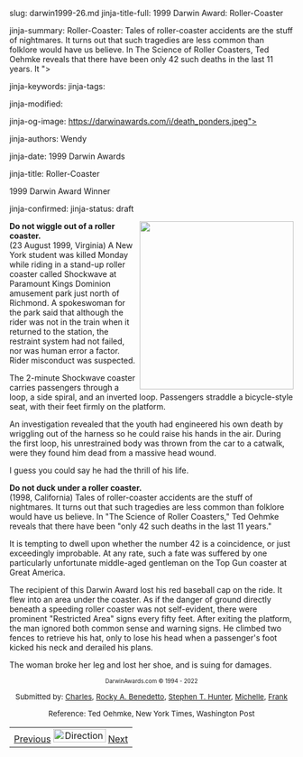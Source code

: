 slug: darwin1999-26.md
jinja-title-full: 1999 Darwin Award: Roller-Coaster

jinja-summary: Roller-Coaster: Tales of roller-coaster accidents are the stuff of nightmares. It turns out that such tragedies are less common than folklore would have us believe. In The Science of Roller Coasters, Ted Oehmke reveals that there have been only 42 such deaths in the last 11 years. It ">

jinja-keywords:
jinja-tags:

jinja-modified:

jinja-og-image: https://darwinawards.com/i/death_ponders.jpeg">

jinja-authors: Wendy

jinja-date: 1999 Darwin Awards


jinja-title: Roller-Coaster

1999 Darwin Award Winner

jinja-confirmed:
jinja-status: draft

<IMG src="/i/art/gibson/toonarc10-6.gif" width="273" height="298" align="right">

<B>Do not wiggle out of a roller coaster. </B><BR>
(23 August 1999, Virginia) A New York student<!--Timothy Fan, Long Island City, 20 --> was killed Monday while riding in a stand-up roller coaster called Shockwave at Paramount Kings Dominion amusement park just
north of Richmond. A spokeswoman for the park said that although the rider was not in the train when it returned to the station, the restraint system had not failed, nor was human error a factor. Rider misconduct was suspected.</P>
<P> The 2-minute Shockwave coaster carries passengers through a loop, a side spiral, and an inverted loop. Passengers straddle a bicycle-style seat, with their feet firmly on the platform. 

An investigation revealed that the youth had engineered his own death by wriggling out of the harness so he could raise his hands in the air. During the first loop, his unrestrained body was thrown from the car to a catwalk, were they found him dead from a massive head wound. </P>
<P>I guess you could say he had the thrill of his life.</P>
<P><B>Do not duck under a roller coaster.<BR>
</B>(1998, California) Tales of roller-coaster accidents are the stuff of nightmares. It turns out that such tragedies are less common than folklore would have us believe. In "The Science of Roller Coasters," Ted Oehmke reveals that there have been "only 42 such deaths in the last 11 years." </P>
<P>It is tempting to dwell upon
whether the number 42 is a coincidence, or just exceedingly improbable. At any rate, such a fate was suffered by one particularly unfortunate middle-aged gentleman on the Top Gun coaster at Great America.

The recipient of this Darwin Award lost his red baseball cap on the ride. It flew into an area under the coaster. As if the danger of ground directly beneath a speeding roller coaster was not self-evident, there were prominent &quot;Restricted Area&quot; signs every fifty feet. After exiting the platform, the man ignored both common sense and warning signs. He climbed two fences to retrieve his hat, only to lose his head when a passenger's foot kicked his neck and derailed his plans.
</P>
<P>The woman broke her leg and lost her shoe, and is suing for damages.</P>
</TD>
</TR><TR valign="top">
<TD colspan="2" width="283">
<P><CENTER><FONT size="-7">DarwinAwards.com &copy; 1994 - 2022</FONT></CENTER>
<P><CENTER>
<FONT size="-1">Submitted by: <A href="mailto:REMOVE-CGRex@aol.com">Charles</A>, <A href="mailto:REMOVE-rabenedetto@jonesday.com">Rocky A. Benedetto</A>, <A href="mailto:REMOVE-shunter@trigon.com">Stephen T. Hunter</A>, <A href="mailto:REMOVE-michelle0014@hotmail.com%0A">Michelle</A>, <A href="mailto:REMOVE-hesperus@pacbell.net">Frank</A></FONT>
</CENTER>
<P><CENTER>
<FONT size="-1">Reference: Ted Oehmke, New York Times, Washington Post</FONT>

<!--#include virtual="/inc/votebar_viewvoteonly" -->

</CENTER>
</TD></TR></TABLE>
<TABLE width=100% border=0 background="/i/bgmain.jpg" cellspacing=5 cellpadding=10><TR><TD>
<CENTER>
<A href="darwin1999-25.html">Previous</A> <IMG src="/i/arrowani.gif" width="93" height="24" border="0" alt="Directions"> <A href="darwin1999-27.html">Next</A>
</H2>
</CENTER>

<!--#include file=nav_1999.html -->


